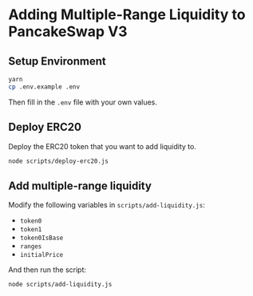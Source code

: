 # Adding Multiple-Range Liquidity to PancakeSwap V3

## Setup Environment

```bash
yarn
cp .env.example .env
```

Then fill in the `.env` file with your own values.

## Deploy ERC20

Deploy the ERC20 token that you want to add liquidity to.

```bash
node scripts/deploy-erc20.js
```

## Add multiple-range liquidity

Modify the following variables in `scripts/add-liquidity.js`:

- `token0`
- `token1`
- `token0IsBase`
- `ranges`
- `initialPrice`

And then run the script:

```bash
node scripts/add-liquidity.js
```
